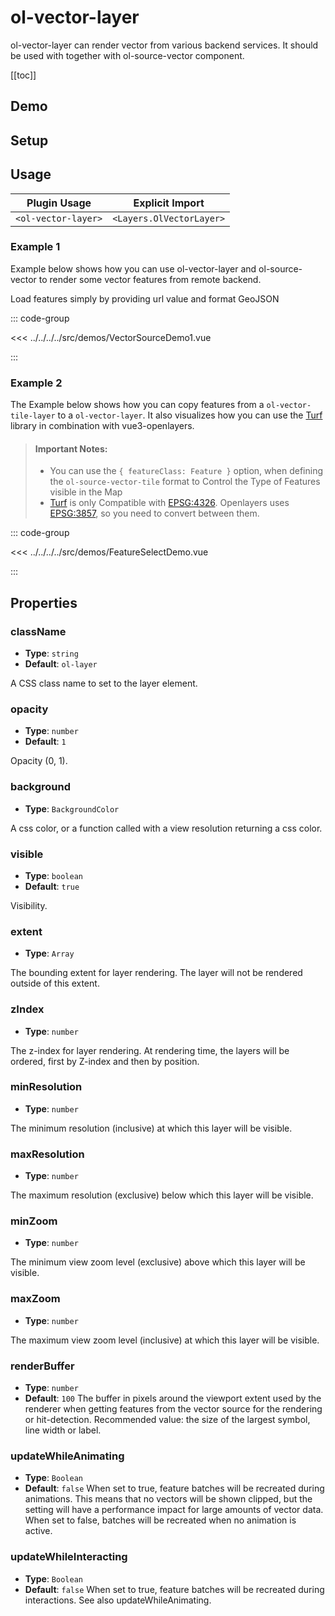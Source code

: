 # ol-vector-layer

ol-vector-layer can render vector from various backend services. It should be used with together with ol-source-vector component.

[[toc]]

## Demo

<script setup>
import VectorSourceDemo1 from "@demos/VectorSourceDemo1.vue"
import FeatureSelectDemo from "@demos/FeatureSelectDemo.vue"
</script>

## Setup

<!--@include: ../../layers.plugin.md-->

## Usage

| Plugin Usage        |     Explicit Import      |
|---------------------|:------------------------:|
| `<ol-vector-layer>` | `<Layers.OlVectorLayer>` |

### Example 1

<ClientOnly>
<VectorSourceDemo1 />
</ClientOnly>

Example below shows how you can use ol-vector-layer and ol-source-vector to render some vector features from remote backend.

Load features simply by providing url value and format GeoJSON

::: code-group

<<< ../../../../src/demos/VectorSourceDemo1.vue

:::

### Example 2

The Example below shows how you can copy features from a `ol-vector-tile-layer` to a `ol-vector-layer`. It also visualizes how you can use the [Turf](https://turfjs.org/) library in combination with vue3-openlayers.

> #### Important Notes:
>
> - You can use the `{ featureClass: Feature }` option, when defining the `ol-source-vector-tile` format to Control the Type of Features visible in the Map
> - [Turf](https://turfjs.org/) is only Compatible with [EPSG:4326](https://epsg.io/4326). Openlayers uses [EPSG:3857](https://epsg.io/3857), so you need to convert between them.

<ClientOnly>
<FeatureSelectDemo />
</ClientOnly>

::: code-group

<<< ../../../../src/demos/FeatureSelectDemo.vue

:::

## Properties

### className

- **Type**: `string`
- **Default**: `ol-layer`

A CSS class name to set to the layer element.

### opacity

- **Type**: `number`
- **Default**: `1`

Opacity (0, 1).

### background

- **Type**: `BackgroundColor`

A css color, or a function called with a view resolution returning a css color.

### visible

- **Type**: `boolean`
- **Default**: `true`

Visibility.

### extent

- **Type**: `Array`

The bounding extent for layer rendering. The layer will not be rendered outside of this extent.

### zIndex

- **Type**: `number`

The z-index for layer rendering. At rendering time, the layers will be ordered, first by Z-index and then by position.

### minResolution

- **Type**: `number`

The minimum resolution (inclusive) at which this layer will be visible.

### maxResolution

- **Type**: `number`

The maximum resolution (exclusive) below which this layer will be visible.

### minZoom

- **Type**: `number`

The minimum view zoom level (exclusive) above which this layer will be visible.

### maxZoom

- **Type**: `number`

The maximum view zoom level (inclusive) at which this layer will be visible.

### renderBuffer

- **Type**: `number`
- **Default**: `100`
  The buffer in pixels around the viewport extent used by the renderer when getting features from the vector source for the rendering or hit-detection. Recommended value: the size of the largest symbol, line width or label.

### updateWhileAnimating

- **Type**: `Boolean`
- **Default**: `false`
  When set to true, feature batches will be recreated during animations. This means that no vectors will be shown clipped, but the setting will have a performance impact for large amounts of vector data. When set to false, batches will be recreated when no animation is active.

### updateWhileInteracting

- **Type**: `Boolean`
- **Default**: `false`
  When set to true, feature batches will be recreated during interactions. See also updateWhileAnimating.

